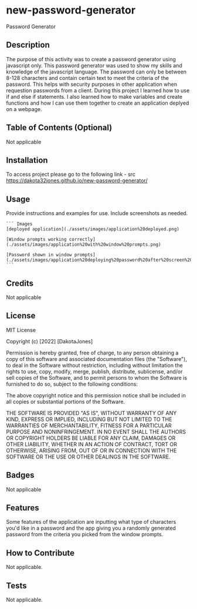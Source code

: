 # new-password-generator

Password Generator

## Description

The purpose of this activity was to create a password generator using javascript only. This password generator was used to show my skills and knowledge of the javascript language. The password can only be between 8-128 characters and contain certain text to meet the criteria of the password. This helps with security purposes in other application when requestion passwords from a client. During this project I learned how to use if and else if statements. I also learned how to make variables and create functions and how I can use them together to create an application deplyed on a webpage.

## Table of Contents (Optional)

Not applicable

## Installation

To access project please go to the following link - src https://dakota32jones.github.io/new-password-generator/

## Usage

Provide instructions and examples for use. Include screenshots as needed.

    ``` Images
    [deployed application](./assets/images/application%20deployed.png)

    [Window prompts working correctly](./assets/images/application%20with%20window%20prompts.png)

    [Password shown in window prompts](./assets/images/application%20deploying%20password%20after%20screen%20shots.png)
    ```

## Credits

Not applicable

## License

MIT License

Copyright (c) [2022] [DakotaJones]

Permission is hereby granted, free of charge, to any person obtaining a copy
of this software and associated documentation files (the "Software"), to deal
in the Software without restriction, including without limitation the rights
to use, copy, modify, merge, publish, distribute, sublicense, and/or sell
copies of the Software, and to permit persons to whom the Software is
furnished to do so, subject to the following conditions:

The above copyright notice and this permission notice shall be included in all
copies or substantial portions of the Software.

THE SOFTWARE IS PROVIDED "AS IS", WITHOUT WARRANTY OF ANY KIND, EXPRESS OR
IMPLIED, INCLUDING BUT NOT LIMITED TO THE WARRANTIES OF MERCHANTABILITY,
FITNESS FOR A PARTICULAR PURPOSE AND NONINFRINGEMENT. IN NO EVENT SHALL THE
AUTHORS OR COPYRIGHT HOLDERS BE LIABLE FOR ANY CLAIM, DAMAGES OR OTHER
LIABILITY, WHETHER IN AN ACTION OF CONTRACT, TORT OR OTHERWISE, ARISING FROM,
OUT OF OR IN CONNECTION WITH THE SOFTWARE OR THE USE OR OTHER DEALINGS IN THE
SOFTWARE.

## Badges

Not applicable

## Features

Some features of the application are inputting what type of characters you'd like in a password and the app giving you a randomly generated password from the criteria you picked from the window prompts.

## How to Contribute

Not applicable.

## Tests

Not applicable.
